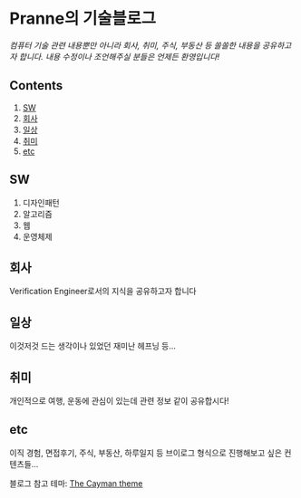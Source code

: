 # Pranne의 기술블로그

*컴퓨터 기술 관련 내용뿐만 아니라 회사, 취미, 주식, 부동산 등 쏠쏠한 내용을 공유하고자 합니다. 내용 수정이나 조언해주실 분들은 언제든 환영입니다!*

## Contents
1. [SW](#SW)
2. [회사](#회사)
3. [일상](#일상)
4. [취미](#취미)
5. [etc](#etc)

## SW

1. 디자인패턴
2. 알고리즘
3. 웹
4. 운영체제

## 회사

Verification Engineer로서의 지식을 공유하고자 합니다

## 일상

이것저것 드는 생각이나 있었던 재미난 헤프닝 등...

## 취미

개인적으로 여행, 운동에 관심이 있는데 관련 정보 같이 공유합시다!

## etc

이직 경험, 면접후기, 주식, 부동산, 하루일지 등 브이로그 형식으로 진행해보고 싶은 컨텐츠들...

블로그 참고 테마: [The Cayman theme](https://github.com/AnneMayor/annemayor.github.io/tree/github-pages_designPattern#usage)
